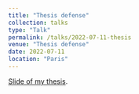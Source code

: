 ```yaml
---
title: "Thesis defense"
collection: talks
type: "Talk"
permalink: /talks/2022-07-11-thesis
venue: "Thesis defense"
date: 2022-07-11
location: "Paris"
---
```


[Slide of my thesis](/files/slide-thesis/slide-thesis.html).
